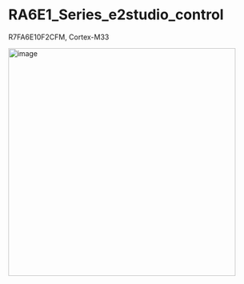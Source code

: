 # RA6E1_Series_e2studio_control
R7FA6E10F2CFM, Cortex-M33

<img width="454" alt="image" src="https://github.com/saidijongo/RA6E1_Series_e2studio_control/assets/31678025/fab438c1-40e1-4471-97ff-c250c35a0d02">

